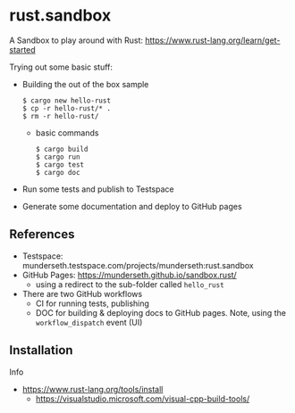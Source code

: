 # rust.sandbox
A Sandbox to play around with Rust: https://www.rust-lang.org/learn/get-started

Trying out some basic stuff:
- Building the out of the box sample
  ```
  $ cargo new hello-rust
  $ cp -r hello-rust/* .
  $ rm -r hello-rust/
  ```

  - basic commands
    ```
    $ cargo build
    $ cargo run
    $ cargo test
    $ cargo doc
    ```
- Run some tests and publish to Testspace
- Generate some documentation and deploy to GitHub pages

## References

- Testspace: munderseth.testspace.com/projects/munderseth:rust.sandbox
- GitHub Pages: https://munderseth.github.io/sandbox.rust/
   - using a redirect to the sub-folder called `hello_rust`
- There are two GitHub workflows
   - CI for running tests, publishing
   - DOC for building & deploying docs to GitHub pages. Note, using the `workflow_dispatch` event (UI)

## Installation 
Info

- https://www.rust-lang.org/tools/install
  - https://visualstudio.microsoft.com/visual-cpp-build-tools/ 
